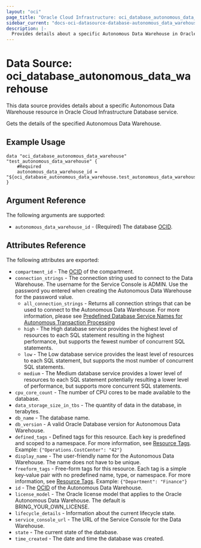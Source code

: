 ```yaml
---
layout: "oci"
page_title: "Oracle Cloud Infrastructure: oci_database_autonomous_data_warehouse"
sidebar_current: "docs-oci-datasource-database-autonomous_data_warehouse"
description: |-
  Provides details about a specific Autonomous Data Warehouse in Oracle Cloud Infrastructure Database service
---
```


# Data Source: oci_database_autonomous_data_warehouse
This data source provides details about a specific Autonomous Data Warehouse resource in Oracle Cloud Infrastructure Database service.

Gets the details of the specified Autonomous Data Warehouse.


## Example Usage

```hcl
data "oci_database_autonomous_data_warehouse" "test_autonomous_data_warehouse" {
	#Required
	autonomous_data_warehouse_id = "${oci_database_autonomous_data_warehouse.test_autonomous_data_warehouse.id}"
}
```

## Argument Reference

The following arguments are supported:

* `autonomous_data_warehouse_id` - (Required) The database [OCID](https://docs.cloud.oracle.com/iaas/Content/General/Concepts/identifiers.htm).


## Attributes Reference

The following attributes are exported:

* `compartment_id` - The [OCID](https://docs.cloud.oracle.com/iaas/Content/General/Concepts/identifiers.htm) of the compartment.
* `connection_strings` - The connection string used to connect to the Data Warehouse. The username for the Service Console is ADMIN. Use the password you entered when creating the Autonomous Data Warehouse for the password value.
	* `all_connection_strings` - Returns all connection strings that can be used to connect to the Autonomous Data Warehouse. For more information, please see [Predefined Database Service Names for Autonomous Transaction Processing](https://docs.oracle.com/en/cloud/paas/atp-cloud/atpug/connect-predefined.html#GUID-9747539B-FD46-44F1-8FF8-F5AC650F15BE) 
	* `high` - The High database service provides the highest level of resources to each SQL statement resulting in the highest performance, but supports the fewest number of concurrent SQL statements.
	* `low` - The Low database service provides the least level of resources to each SQL statement, but supports the most number of concurrent SQL statements.
	* `medium` - The Medium database service provides a lower level of resources to each SQL statement potentially resulting a lower level of performance, but supports more concurrent SQL statements.
* `cpu_core_count` - The number of CPU cores to be made available to the database.
* `data_storage_size_in_tbs` - The quantity of data in the database, in terabytes.
* `db_name` - The database name.
* `db_version` - A valid Oracle Database version for Autonomous Data Warehouse.
* `defined_tags` - Defined tags for this resource. Each key is predefined and scoped to a namespace. For more information, see [Resource Tags](https://docs.cloud.oracle.com/iaas/Content/General/Concepts/resourcetags.htm).  Example: `{"Operations.CostCenter": "42"}` 
* `display_name` - The user-friendly name for the Autonomous Data Warehouse. The name does not have to be unique.
* `freeform_tags` - Free-form tags for this resource. Each tag is a simple key-value pair with no predefined name, type, or namespace. For more information, see [Resource Tags](https://docs.cloud.oracle.com/iaas/Content/General/Concepts/resourcetags.htm).  Example: `{"Department": "Finance"}` 
* `id` - The [OCID](https://docs.cloud.oracle.com/iaas/Content/General/Concepts/identifiers.htm) of the Autonomous Data Warehouse.
* `license_model` - The Oracle license model that applies to the Oracle Autonomous Data Warehouse. The default is BRING_YOUR_OWN_LICENSE. 
* `lifecycle_details` - Information about the current lifecycle state.
* `service_console_url` - The URL of the Service Console for the Data Warehouse.
* `state` - The current state of the database.
* `time_created` - The date and time the database was created.

